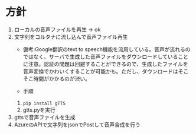 # 方針

1. ローカルの音声ファイルを再生 -> ok
2. 文字列をコルタナに流し込んで音声ファイル再生
   - 備考:Google翻訳のtext to speech機能を流用している。音声が流れるのではなく、サーバで生成した音声ファイルをダウンロードしていることに注意。認証の問題は回避することができるので、生成したファイルを音声変換でかわいくすることが可能かも。ただし、ダウンロードはそこそこ時間がかかるのが渋い。

   - 手順
   1. ```pip install gTTS```
   2. gtts.pyを実行
3. gttsで音声ファイルを生成
4. AzureのAPIで文字列をjsonでPostして音声合成を行う
